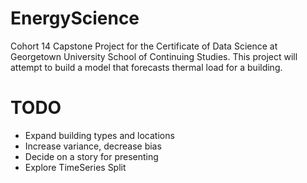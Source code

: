 # EnergyScience
Cohort 14 Capstone Project for the Certificate of Data Science at Georgetown University School of Continuing Studies.
This project will attempt to build a model that forecasts thermal load for a building.

# TODO
- Expand building types and locations
- Increase variance, decrease bias
- Decide on a story for presenting
- Explore TimeSeries Split

